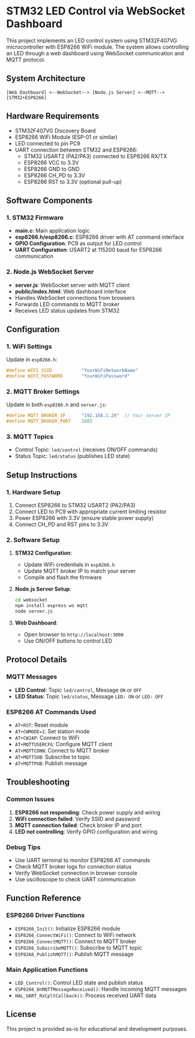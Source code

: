 # STM32 LED Control via WebSocket Dashboard

This project implements an LED control system using STM32F407VG microcontroller with ESP8266 WiFi module. The system allows controlling an LED through a web dashboard using WebSocket communication and MQTT protocol.

## System Architecture

```
[Web Dashboard] <--WebSocket--> [Node.js Server] <--MQTT--> [STM32+ESP8266]
```

## Hardware Requirements

- STM32F407VG Discovery Board
- ESP8266 WiFi Module (ESP-01 or similar)
- LED connected to pin PC9
- UART connection between STM32 and ESP8266:
  - STM32 USART2 (PA2/PA3) connected to ESP8266 RX/TX
  - ESP8266 VCC to 3.3V
  - ESP8266 GND to GND
  - ESP8266 CH_PD to 3.3V
  - ESP8266 RST to 3.3V (optional pull-up)

## Software Components

### 1. STM32 Firmware
- **main.c**: Main application logic
- **esp8266.h/esp8266.c**: ESP8266 driver with AT command interface
- **GPIO Configuration**: PC9 as output for LED control
- **UART Configuration**: USART2 at 115200 baud for ESP8266 communication

### 2. Node.js WebSocket Server
- **server.js**: WebSocket server with MQTT client
- **public/index.html**: Web dashboard interface
- Handles WebSocket connections from browsers
- Forwards LED commands to MQTT broker
- Receives LED status updates from STM32

## Configuration

### 1. WiFi Settings
Update in `esp8266.h`:
```c
#define WIFI_SSID           "YourWiFiNetworkName"
#define WIFI_PASSWORD       "YourWiFiPassword"
```

### 2. MQTT Broker Settings
Update in both `esp8266.h` and `server.js`:
```c
#define MQTT_BROKER_IP      "192.168.1.29"  // Your server IP
#define MQTT_BROKER_PORT    1883
```

### 3. MQTT Topics
- Control Topic: `led/control` (receives ON/OFF commands)
- Status Topic: `led/status` (publishes LED state)

## Setup Instructions

### 1. Hardware Setup
1. Connect ESP8266 to STM32 USART2 (PA2/PA3)
2. Connect LED to PC9 with appropriate current limiting resistor
3. Power ESP8266 with 3.3V (ensure stable power supply)
4. Connect CH_PD and RST pins to 3.3V

### 2. Software Setup
1. **STM32 Configuration**:
   - Update WiFi credentials in `esp8266.h`
   - Update MQTT broker IP to match your server
   - Compile and flash the firmware

2. **Node.js Server Setup**:
   ```bash
   cd websocket
   npm install express ws mqtt
   node server.js
   ```

3. **Web Dashboard**:
   - Open browser to `http://localhost:3000`
   - Use ON/OFF buttons to control LED

## Protocol Details

### MQTT Messages
- **LED Control**: Topic `led/control`, Message `ON` or `OFF`
- **LED Status**: Topic `led/status`, Message `LED: ON` or `LED: OFF`

### ESP8266 AT Commands Used
- `AT+RST`: Reset module
- `AT+CWMODE=1`: Set station mode
- `AT+CWJAP`: Connect to WiFi
- `AT+MQTTUSERCFG`: Configure MQTT client
- `AT+MQTTCONN`: Connect to MQTT broker
- `AT+MQTTSUB`: Subscribe to topic
- `AT+MQTTPUB`: Publish message

## Troubleshooting

### Common Issues
1. **ESP8266 not responding**: Check power supply and wiring
2. **WiFi connection failed**: Verify SSID and password
3. **MQTT connection failed**: Check broker IP and port
4. **LED not controlling**: Verify GPIO configuration and wiring

### Debug Tips
- Use UART terminal to monitor ESP8266 AT commands
- Check MQTT broker logs for connection status
- Verify WebSocket connection in browser console
- Use oscilloscope to check UART communication

## Function Reference

### ESP8266 Driver Functions
- `ESP8266_Init()`: Initialize ESP8266 module
- `ESP8266_ConnectWiFi()`: Connect to WiFi network
- `ESP8266_ConnectMQTT()`: Connect to MQTT broker
- `ESP8266_SubscribeMQTT()`: Subscribe to MQTT topic
- `ESP8266_PublishMQTT()`: Publish MQTT message

### Main Application Functions
- `LED_Control()`: Control LED state and publish status
- `ESP8266_OnMQTTMessageReceived()`: Handle incoming MQTT messages
- `HAL_UART_RxCpltCallback()`: Process received UART data

## License

This project is provided as-is for educational and development purposes.
